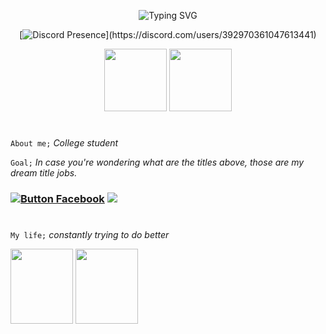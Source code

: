 
<div align="center">
  
  <a><img src="https://readme-typing-svg.demolab.com?font=Lato&size=40&duration=3000&pause=1000&color=9BF7DC&center=true&width=800&height=100&lines=Programmer;Developer;Cyber+Security+Expert" alt="Typing SVG" /></a>


  [![Discord Presence](https://lanyard.cnrad.dev/api/392970361047613441?bg=403f28&idleMessage=Probably%20Sleeping...)](https://discord.com/users/392970361047613441)

  <img src="https://cdn.jsdelivr.net/gh/devicons/devicon@latest/icons/python/python-original.svg" width="100" height="100" />
  <img src="https://cdn.jsdelivr.net/gh/devicons/devicon@latest/icons/linux/linux-original.svg" width="100" height="100" />
  
</div>

#

`About me;` *College student*

`Goal;` *In case you're wondering what are the titles above, those are my dream title jobs.*

### [![Button Facebook]][Facebook] ![](https://komarev.com/ghpvc/?username=ZzzSleepyy&style=for-the-badge)
[Facebook]: https://docs.google.com/forms/d/1OCa30FanvS3vaLqEHHSYlLCMyybwXyslSAfG2IQmQcs/edit 
[Button Facebook]: https://img.shields.io/badge/📲Contact-37a779?style=for-the-badge 

#

`My life;` *constantly trying to do better*

<div align="left">
<img src="https://scontent.fmnl7-2.fna.fbcdn.net/v/t1.15752-9/494573340_724293846596077_8649067063159819317_n.jpg?_nc_cat=110&ccb=1-7&_nc_sid=9f807c&_nc_eui2=AeHjXw_TadKJQuGh2mXUoI4AJUGYbFbMcbklQZhsVsxxuYY3aDmoAbZFeDCWBOfvw_glEB4vZKjkBM9SrN5yWQ5o&_nc_ohc=EeO2qd3Tj1IQ7kNvwFX32QO&_nc_oc=AdnQ0bXN14iITr1Dgpk72ws3hS6SAArYk-osqhGlgJazVA0yfg41c3QUx9P7LZVPV30&_nc_zt=23&_nc_ht=scontent.fmnl7-2.fna&oh=03_Q7cD2QGrP3PD9flML2uuSZXhSko5TpQLX1EZTbBYszmQisHZ0g&oe=6848FDA9" width="100" height="120" />

<img src="https://scontent.fmnl7-1.fna.fbcdn.net/v/t1.15752-9/494572415_24507378965518783_8543040034525458212_n.jpg?_nc_cat=108&ccb=1-7&_nc_sid=9f807c&_nc_eui2=AeFrQ77SMFTwc31w1WCtmHRVjhaBmgHF43eOFoGaAcXjd49A0v3nbtg349S_Nmx6_ZCkJJCFZM_f7MpLntQ_RzLA&_nc_ohc=m7nFMtXIfR4Q7kNvwGhIGHb&_nc_oc=AdkynOGoyb-VdZXgDLISSWdttb9eh_kNptVIkygrWPmX3cLsf9AM5LSeJsos4isRBEw&_nc_zt=23&_nc_ht=scontent.fmnl7-1.fna&oh=03_Q7cD2QFGW-3-oSvY4IjpIMChaxG5GTs3AYrULUk5jAINeGHt3Q&oe=6848FAFB" width="100" height="120" />

</div>
